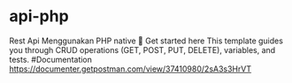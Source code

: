 # api-php
Rest Api Menggunakan PHP native
🚀 Get started here
This template guides you through CRUD operations (GET, POST, PUT, DELETE), variables, and tests.
#Documentation
https://documenter.getpostman.com/view/37410980/2sA3s3HrVT
